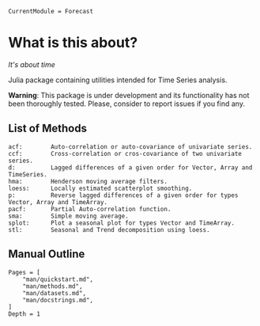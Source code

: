 ```@meta
CurrentModule = Forecast
```

# What is this about?

*It's about time*

Julia package containing utilities intended for Time Series analysis.

**Warning**: This package is under development and its functionality has not been thoroughly tested. Please, consider to report issues if you find any.

## List of Methods

    acf:        Auto-correlation or auto-covariance of univariate series. 
    ccf:        Cross-correlation or cros-covariance of two univariate series.
    d:          Lagged differences of a given order for Vector, Array and TimeSeries.
    hma:        Henderson moving average filters.
    loess:      Locally estimated scatterplot smoothing.
    p:          Reverse lagged differences of a given order for types Vector, Array and TimeArray.
    pacf:       Partial Auto-correlation function.
    sma:        Simple moving average.
    splot:      Plot a seasonal plot for types Vector and TimeArray.
    stl:        Seasonal and Trend decomposition using loess.


## Manual Outline



```@contents
Pages = [
    "man/quickstart.md",
    "man/methods.md",
    "man/datasets.md",
    "man/docstrings.md",		
]
Depth = 1
```
